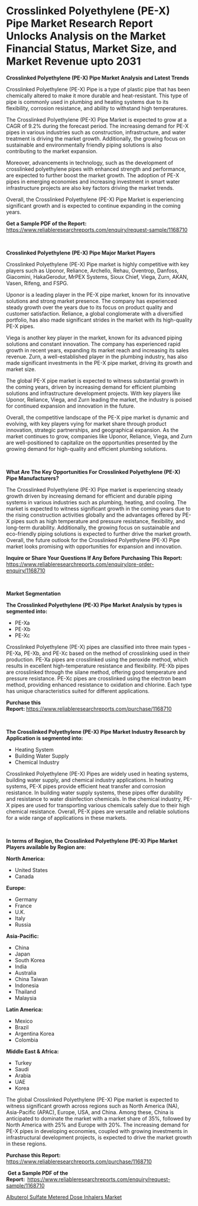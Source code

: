 <p><h1>Crosslinked Polyethylene (PE-X) Pipe Market Research Report Unlocks Analysis on the Market Financial Status, Market Size, and Market Revenue upto 2031</h1></p><p><strong>Crosslinked Polyethylene (PE-X) Pipe Market Analysis and Latest Trends</strong></p>
<p><p>Crosslinked Polyethylene (PE-X) Pipe is a type of plastic pipe that has been chemically altered to make it more durable and heat-resistant. This type of pipe is commonly used in plumbing and heating systems due to its flexibility, corrosion resistance, and ability to withstand high temperatures.</p><p>The Crosslinked Polyethylene (PE-X) Pipe Market is expected to grow at a CAGR of 9.2% during the forecast period. The increasing demand for PE-X pipes in various industries such as construction, infrastructure, and water treatment is driving the market growth. Additionally, the growing focus on sustainable and environmentally friendly piping solutions is also contributing to the market expansion.</p><p>Moreover, advancements in technology, such as the development of crosslinked polyethylene pipes with enhanced strength and performance, are expected to further boost the market growth. The adoption of PE-X pipes in emerging economies and increasing investment in smart water infrastructure projects are also key factors driving the market trends.</p><p>Overall, the Crosslinked Polyethylene (PE-X) Pipe Market is experiencing significant growth and is expected to continue expanding in the coming years.</p></p>
<p><strong>Get a Sample PDF of the Report:&nbsp;</strong> <a href="https://www.reliableresearchreports.com/enquiry/request-sample/1168710">https://www.reliableresearchreports.com/enquiry/request-sample/1168710</a></p>
<p>&nbsp;</p>
<p><strong>Crosslinked Polyethylene (PE-X) Pipe Major Market Players</strong></p>
<p><p>Crosslinked Polyethylene (PE-X) Pipe market is highly competitive with key players such as Uponor, Reliance, Archello, Rehau, Oventrop, Danfoss, Giacomini, HakaGerodur, MrPEX Systems, Sioux Chief, Viega, Zurn, AKAN, Vasen, Rifeng, and FSPG. </p><p>Uponor is a leading player in the PE-X pipe market, known for its innovative solutions and strong market presence. The company has experienced steady growth over the years due to its focus on product quality and customer satisfaction. Reliance, a global conglomerate with a diversified portfolio, has also made significant strides in the market with its high-quality PE-X pipes.</p><p>Viega is another key player in the market, known for its advanced piping solutions and constant innovation. The company has experienced rapid growth in recent years, expanding its market reach and increasing its sales revenue. Zurn, a well-established player in the plumbing industry, has also made significant investments in the PE-X pipe market, driving its growth and market size.</p><p>The global PE-X pipe market is expected to witness substantial growth in the coming years, driven by increasing demand for efficient plumbing solutions and infrastructure development projects. With key players like Uponor, Reliance, Viega, and Zurn leading the market, the industry is poised for continued expansion and innovation in the future.</p><p>Overall, the competitive landscape of the PE-X pipe market is dynamic and evolving, with key players vying for market share through product innovation, strategic partnerships, and geographical expansion. As the market continues to grow, companies like Uponor, Reliance, Viega, and Zurn are well-positioned to capitalize on the opportunities presented by the growing demand for high-quality and efficient plumbing solutions.</p></p>
<p>&nbsp;</p>
<p><strong>What Are The Key Opportunities For Crosslinked Polyethylene (PE-X) Pipe Manufacturers?</strong></p>
<p><p>The Crosslinked Polyethylene (PE-X) Pipe market is experiencing steady growth driven by increasing demand for efficient and durable piping systems in various industries such as plumbing, heating, and cooling. The market is expected to witness significant growth in the coming years due to the rising construction activities globally and the advantages offered by PE-X pipes such as high temperature and pressure resistance, flexibility, and long-term durability. Additionally, the growing focus on sustainable and eco-friendly piping solutions is expected to further drive the market growth. Overall, the future outlook for the Crosslinked Polyethylene (PE-X) Pipe market looks promising with opportunities for expansion and innovation.</p></p>
<p><strong>Inquire or Share Your Questions If Any Before Purchasing This Report:</strong> <a href="https://www.reliableresearchreports.com/enquiry/pre-order-enquiry/1168710">https://www.reliableresearchreports.com/enquiry/pre-order-enquiry/1168710</a></p>
<p>&nbsp;</p>
<p><strong>Market Segmentation</strong></p>
<p><strong>The Crosslinked Polyethylene (PE-X) Pipe Market Analysis by types is segmented into:</strong></p>
<p><ul><li>PE-Xa</li><li>PE-Xb</li><li>PE-Xc</li></ul></p>
<p><p>Crosslinked Polyethylene (PE-X) pipes are classified into three main types - PE-Xa, PE-Xb, and PE-Xc based on the method of crosslinking used in their production. PE-Xa pipes are crosslinked using the peroxide method, which results in excellent high-temperature resistance and flexibility. PE-Xb pipes are crosslinked through the silane method, offering good temperature and pressure resistance. PE-Xc pipes are crosslinked using the electron beam method, providing enhanced resistance to oxidation and chlorine. Each type has unique characteristics suited for different applications.</p></p>
<p><strong>Purchase this Report:&nbsp;</strong><a href="https://www.reliableresearchreports.com/purchase/1168710">https://www.reliableresearchreports.com/purchase/1168710</a></p>
<p>&nbsp;</p>
<p><strong>The Crosslinked Polyethylene (PE-X) Pipe Market Industry Research by Application is segmented into:</strong></p>
<p><ul><li>Heating System</li><li>Building Water Supply</li><li>Chemical Industry</li></ul></p>
<p><p>Crosslinked Polyethylene (PE-X) Pipes are widely used in heating systems, building water supply, and chemical industry applications. In heating systems, PE-X pipes provide efficient heat transfer and corrosion resistance. In building water supply systems, these pipes offer durability and resistance to water disinfection chemicals. In the chemical industry, PE-X pipes are used for transporting various chemicals safely due to their high chemical resistance. Overall, PE-X pipes are versatile and reliable solutions for a wide range of applications in these markets.</p></p>
<p>&nbsp;</p>
<p><strong>In terms of Region, the Crosslinked Polyethylene (PE-X) Pipe Market Players available by Region are:</strong></p>
<p>
    <p> <strong> North America: </strong>
        <ul>
            <li>United States</li>
            <li>Canada</li>
        </ul>
        </p> 
    <p> <strong> Europe: </strong>
        <ul>
            <li>Germany</li>
            <li>France</li>
            <li>U.K.</li>
            <li>Italy</li>
            <li>Russia</li>
        </ul>
        </p> 
    <p> <strong> Asia-Pacific: </strong>
        <ul>
            <li>China</li>
            <li>Japan</li>
            <li>South Korea</li>
            <li>India</li>
            <li>Australia</li>
            <li>China Taiwan</li>
            <li>Indonesia</li>
            <li>Thailand</li>
            <li>Malaysia</li>
        </ul>
        </p> 
    <p> <strong> Latin America: </strong>
        <ul>
            <li>Mexico</li>
            <li>Brazil</li>
            <li>Argentina Korea</li>
            <li>Colombia</li>
        </ul>
        </p> 
    <p> <strong> Middle East & Africa: </strong>
        <ul>
            <li>Turkey</li>
            <li>Saudi</li>
            <li>Arabia</li>
            <li>UAE</li>
            <li>Korea</li>
        </ul>
    </p>
    </p>
<p><p>The global Crosslinked Polyethylene (PE-X) Pipe market is expected to witness significant growth across regions such as North America (NA), Asia-Pacific (APAC), Europe, USA, and China. Among these, China is anticipated to dominate the market with a market share of 35%, followed by North America with 25% and Europe with 20%. The increasing demand for PE-X pipes in developing economies, coupled with growing investments in infrastructural development projects, is expected to drive the market growth in these regions.</p></p>
<p><strong>Purchase this Report: </strong><a href="https://www.reliableresearchreports.com/purchase/1168710">https://www.reliableresearchreports.com/purchase/1168710</a></p>
<p>&nbsp;<strong>Get a Sample PDF of the Report:&nbsp;&nbsp;</strong><a href="https://www.reliableresearchreports.com/enquiry/request-sample/1168710">https://www.reliableresearchreports.com/enquiry/request-sample/1168710</a></p>
<p><strong></strong></p>
<p><p><a href="https://bubble-tree-ea4.notion.site/Global-Albuterol-Sulfate-Metered-Dose-Inhalers-Market-Size-and-Market-Trends-Insights-and-Projectio-6eb93c5ed85c462887f7cbfbdd4908eb">Albuterol Sulfate Metered Dose Inhalers Market</a></p></p>